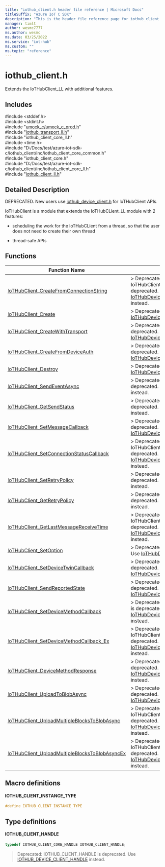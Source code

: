 ```yaml
---                             
title: "iothub_client.h header file reference | Microsoft Docs" 
titleSuffix: "Azure IoT C SDK"            
description: "This is the header file reference page for iothub_client.h in the Azure IoT C SDK. This SDK is used with Azure IoT Hub and Azure IoT Hub Device Provisioning Service"            
manager: timlt                 
author: wesmc7777              
ms.author: wesmc               
ms.date: 03/25/2022                    
ms.service: "iot-hub"             
ms.custom: ""                
ms.topic: "reference"        
---                            
```


# iothub_client.h 

Extends the IoTHubClient_LL with additional features.

## Includes

\#include <stddef.h>  
\#include <stdint.h>  
\#include "[umock_c/umock_c_prod.h](umock-c-prod-h.md)"  
\#include "[iothub_transport_ll.h](iothub-transport-ll-h.md)"  
\#include "iothub_client_core_ll.h"  
\#include <time.h>  
\#include "D:/Docs/test/azure-iot-sdk-c/iothub_client/inc/iothub_client_core_common.h"  
\#include "iothub_client_core.h"  
\#include "D:/Docs/test/azure-iot-sdk-c/iothub_client/inc/iothub_client_core_ll.h"  
\#include "[iothub_client_ll.h](iothub-client-ll-h.md)"  

## Detailed Description

DEPRECATED. New users use [iothub_device_client.h](iothub-device-client-h.md) for IoTHubClient APIs.

IoTHubClient is a module that extends the IoTHubCLient_LL module with 2 features:

* scheduling the work for the IoTHubCLient from a thread, so that the user does not need to create their own thread

* thread-safe APIs

## Functions

Function Name                  | Description                                
--------------------------------|---------------------------------------------
[IoTHubClient_CreateFromConnectionString](./iothub-client-h/iothubclient-createfromconnectionstring.md)            | > Deprecated: IoTHubClient_CreateFromConnectionString is deprecated. Use [IoTHubDeviceClient_CreateFromConnectionString()](iothub-device-client-h/iothubdeviceclient-createfromconnectionstring.md) instead.
[IoTHubClient_Create](./iothub-client-h/iothubclient-create.md)            | > Deprecated: IoTHubClient_Create is deprecated. Use [IoTHubDeviceClient_Create()](iothub-device-client-h/iothubdeviceclient-create.md) instead.
[IoTHubClient_CreateWithTransport](./iothub-client-h/iothubclient-createwithtransport.md)            | > Deprecated: IoTHubClient_CreateWithTransport is deprecated. Use [IoTHubDeviceClient_CreateWithTransport()](iothub-device-client-h/iothubdeviceclient-createwithtransport.md) instead.
[IoTHubClient_CreateFromDeviceAuth](./iothub-client-h/iothubclient-createfromdeviceauth.md)            | > Deprecated: IoTHubClient_CreateFromDeviceAuth is deprecated. Use [IoTHubDeviceClient_CreateFromDeviceAuth()](iothub-device-client-h/iothubdeviceclient-createfromdeviceauth.md) instead.
[IoTHubClient_Destroy](./iothub-client-h/iothubclient-destroy.md)            | > Deprecated: IoTHubClient_Destroy is deprecated. Use [IoTHubDeviceClient_Destroy()](iothub-device-client-h/iothubdeviceclient-destroy.md) instead.
[IoTHubClient_SendEventAsync](./iothub-client-h/iothubclient-sendeventasync.md)            | > Deprecated: IoTHubClient_SendEventAsync is deprecated. Use [IoTHubDeviceClient_SendEventAsync()](iothub-device-client-h/iothubdeviceclient-sendeventasync.md) instead.
[IoTHubClient_GetSendStatus](./iothub-client-h/iothubclient-getsendstatus.md)            | > Deprecated: IoTHubClient_GetSendStatus is deprecated. Use [IoTHubDeviceClient_GetSendStatus()](iothub-device-client-h/iothubdeviceclient-getsendstatus.md) instead.
[IoTHubClient_SetMessageCallback](./iothub-client-h/iothubclient-setmessagecallback.md)            | > Deprecated: IoTHubClient_SetMessageCallback is deprecated. Use [IoTHubDeviceClient_SetMessageCallback()](iothub-device-client-h/iothubdeviceclient-setmessagecallback.md) instead.
[IoTHubClient_SetConnectionStatusCallback](./iothub-client-h/iothubclient-setconnectionstatuscallback.md)            | > Deprecated: IoTHubClient_SetConnectionStatusCallback is deprecated. Use [IoTHubDeviceClient_SetConnectionStatusCallback()](iothub-device-client-h/iothubdeviceclient-setconnectionstatuscallback.md) instead.
[IoTHubClient_SetRetryPolicy](./iothub-client-h/iothubclient-setretrypolicy.md)            | > Deprecated: IoTHubClient_SetRetryPolicy is deprecated. Use [IoTHubDeviceClient_SetRetryPolicy()](iothub-device-client-h/iothubdeviceclient-setretrypolicy.md) instead.
[IoTHubClient_GetRetryPolicy](./iothub-client-h/iothubclient-getretrypolicy.md)            | > Deprecated: IoTHubClient_GetRetryPolicy is deprecated. Use [IoTHubDeviceClient_GetRetryPolicy()](iothub-device-client-h/iothubdeviceclient-getretrypolicy.md) instead.
[IoTHubClient_GetLastMessageReceiveTime](./iothub-client-h/iothubclient-getlastmessagereceivetime.md)            | > Deprecated: IoTHubClient_GetLastMessageReceiveTime is deprecated. Use [IoTHubDeviceClient_GetLastMessageReceiveTime()](iothub-device-client-h/iothubdeviceclient-getlastmessagereceivetime.md) instead.
[IoTHubClient_SetOption](./iothub-client-h/iothubclient-setoption.md)            | > Deprecated: IoTHubClient_SetOption is deprecated. Use [IoTHubDeviceClient_SetOption()](iothub-device-client-h/iothubdeviceclient-setoption.md) instead.
[IoTHubClient_SetDeviceTwinCallback](./iothub-client-h/iothubclient-setdevicetwincallback.md)            | > Deprecated: IoTHubClient_SetDeviceTwinCallback is deprecated. Use [IoTHubDeviceClient_SetDeviceTwinCallback()](iothub-device-client-h/iothubdeviceclient-setdevicetwincallback.md) instead.
[IoTHubClient_SendReportedState](./iothub-client-h/iothubclient-sendreportedstate.md)            | > Deprecated: IoTHubClient_SendReportedState is deprecated. Use [IoTHubDeviceClient_SendReportedState()](iothub-device-client-h/iothubdeviceclient-sendreportedstate.md) instead.
[IoTHubClient_SetDeviceMethodCallback](./iothub-client-h/iothubclient-setdevicemethodcallback.md)            | > Deprecated: IoTHubClient_SetDeviceMethodCallback is deprecated. Use [IoTHubDeviceClient_SetDeviceMethodCallback()](iothub-device-client-h/iothubdeviceclient-setdevicemethodcallback.md) instead.
[IoTHubClient_SetDeviceMethodCallback_Ex](./iothub-client-h/iothubclient-setdevicemethodcallback-ex.md)            | > Deprecated: IoTHubClient_SetDeviceMethodCallback_Ex is deprecated. Use [IoTHubDeviceClient_SetDeviceMethodCallback()](iothub-device-client-h/iothubdeviceclient-setdevicemethodcallback.md) instead.
[IoTHubClient_DeviceMethodResponse](./iothub-client-h/iothubclient-devicemethodresponse.md)            | > Deprecated: IoTHubClient_DeviceMethodResponse is deprecated. Use [IoTHubDeviceClient_SetDeviceMethodCallback()](iothub-device-client-h/iothubdeviceclient-setdevicemethodcallback.md) instead.
[IoTHubClient_UploadToBlobAsync](./iothub-client-h/iothubclient-uploadtoblobasync.md)            | > Deprecated: IoTHubClient_UploadToBlobAsync is deprecated. Use [IoTHubDeviceClient_UploadToBlobAsync()](iothub-device-client-h/iothubdeviceclient-uploadtoblobasync.md) instead.
[IoTHubClient_UploadMultipleBlocksToBlobAsync](./iothub-client-h/iothubclient-uploadmultipleblockstoblobasync.md)            | > Deprecated: IoTHubClient_UploadMultipleBlocksToBlobAsync is deprecated. Use [IoTHubDeviceClient_UploadMultipleBlocksToBlobAsync()](iothub-device-client-h/iothubdeviceclient-uploadmultipleblockstoblobasync.md) instead.
[IoTHubClient_UploadMultipleBlocksToBlobAsyncEx](./iothub-client-h/iothubclient-uploadmultipleblockstoblobasyncex.md)            | > Deprecated: IoTHubClient_UploadMultipleBlocksToBlobAsyncEx is deprecated. Use [IoTHubDeviceClient_UploadMultipleBlocksToBlobAsync()](iothub-device-client-h/iothubdeviceclient-uploadmultipleblockstoblobasync.md) instead.

## Macro definitions

#### IOTHUB_CLIENT_INSTANCE_TYPE

```C
#define IOTHUB_CLIENT_INSTANCE_TYPE
```

## Type definitions

#### IOTHUB_CLIENT_HANDLE

```C
typedef IOTHUB_CLIENT_CORE_HANDLE IOTHUB_CLIENT_HANDLE;
```

> Deprecated: IOTHUB_CLIENT_HANDLE is deprecated. Use [IOTHUB_DEVICE_CLIENT_HANDLE](iothub-device-client-h.md#iothub_device_client_handle) instead. 


